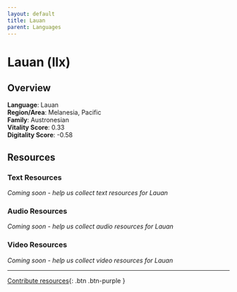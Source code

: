 ```yaml
---
layout: default
title: Lauan
parent: Languages
---
```


# Lauan (llx)

## Overview

**Language**: Lauan  
**Region/Area**: Melanesia, Pacific  
**Family**: Austronesian  
**Vitality Score**: 0.33  
**Digitality Score**: -0.58  

## Resources

### Text Resources
*Coming soon - help us collect text resources for Lauan*

### Audio Resources
*Coming soon - help us collect audio resources for Lauan*

### Video Resources
*Coming soon - help us collect video resources for Lauan*

---

[Contribute resources](https://fairtrain.github.io/){: .btn .btn-purple }
